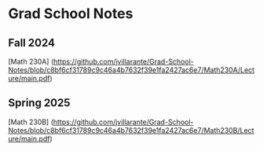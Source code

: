 # Grad School Notes

## Fall 2024
[Math 230A] (https://github.com/jvillarante/Grad-School-Notes/blob/c8bf6cf31789c9c46a4b7632f39e1fa2427ac6e7/Math230A/Lecture/main.pdf) <br />

## Spring 2025
[Math 230B] (https://github.com/jvillarante/Grad-School-Notes/blob/c8bf6cf31789c9c46a4b7632f39e1fa2427ac6e7/Math230B/Lecture/main.pdf)

